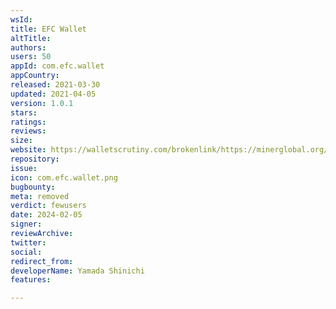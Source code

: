 ```yaml
---
wsId: 
title: EFC Wallet
altTitle: 
authors: 
users: 50
appId: com.efc.wallet
appCountry: 
released: 2021-03-30
updated: 2021-04-05
version: 1.0.1
stars: 
ratings: 
reviews: 
size: 
website: https://walletscrutiny.com/brokenlink/https://minerglobal.org/
repository: 
issue: 
icon: com.efc.wallet.png
bugbounty: 
meta: removed
verdict: fewusers
date: 2024-02-05
signer: 
reviewArchive: 
twitter: 
social: 
redirect_from: 
developerName: Yamada Shinichi
features: 

---
```


